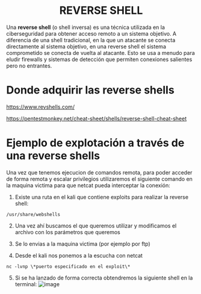 <h1 align="center">REVERSE SHELL</h1>

Una **reverse shell** (o shell inversa) es una técnica utilizada en la ciberseguridad para obtener acceso remoto a un sistema objetivo. A diferencia de una shell tradicional, en la que un atacante se conecta directamente al sistema objetivo, en una reverse shell el sistema comprometido se conecta de vuelta al atacante. Esto se usa a menudo para eludir firewalls y sistemas de detección que permiten conexiones salientes pero no entrantes.

# Donde adquirir las reverse shells

<https://www.revshells.com/>

<https://pentestmonkey.net/cheat-sheet/shells/reverse-shell-cheat-sheet>

# Ejemplo de explotación a través de una reverse shells

Una vez que tenemos ejecucion de comandos remota, para poder acceder de forma remota y escalar privilegios utilizaremos el siguiente comando en la maquina victima para que netcat pueda interceptar la conexión:

1) Existe una ruta en el kali que contiene exploits para realizar la reverse shell:

`/usr/share/webshells`

2) Una vez ahí buscamos el que queremos utilizar y modificamos el archivo con los parámetros que queremos

3) Se lo envias a la maquina victima (por ejemplo por ftp)

4) Desde el kali nos ponemos a la escucha con netcat

`nc -lvnp \*puerto especificado en el exploit\*`

5) Si se ha lanzado de forma correcta obtendremos la siguiente shell en la terminal:
![image](https://github.com/user-attachments/assets/307cb1b1-bc33-414b-b7ed-8831deeac6d5)
